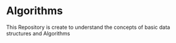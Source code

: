 # Algorithms
This Repository is create to understand the concepts of basic data structures and Algorithms 
